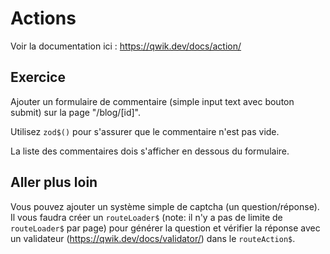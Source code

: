 # Actions

Voir la documentation ici : https://qwik.dev/docs/action/

## Exercice

Ajouter un formulaire de commentaire (simple input text avec bouton submit) sur la page "/blog/[id]".

Utilisez `zod$()` pour s'assurer que le commentaire n'est pas vide.

La liste des commentaires dois s'afficher en dessous du formulaire.

## Aller plus loin

Vous pouvez ajouter un système simple de captcha (un question/réponse). Il vous faudra créer un `routeLoader$` (note: il n'y a pas de limite de `routeLoader$` par page) pour générer la question et vérifier la réponse avec un validateur (https://qwik.dev/docs/validator/) dans le `routeAction$`.
